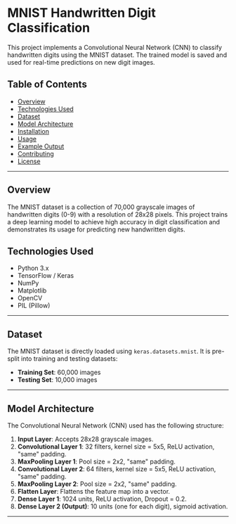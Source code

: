 # MNIST Handwritten Digit Classification

This project implements a Convolutional Neural Network (CNN) to classify handwritten digits using the MNIST dataset. The trained model is saved and used for real-time predictions on new digit images.

## Table of Contents

- [Overview](#overview)
- [Technologies Used](#technologies-used)
- [Dataset](#dataset)
- [Model Architecture](#model-architecture)
- [Installation](#installation)
- [Usage](#usage)
- [Example Output](#example-output)
- [Contributing](#contributing)
- [License](#license)

---

## Overview

The MNIST dataset is a collection of 70,000 grayscale images of handwritten digits (0-9) with a resolution of 28x28 pixels. This project trains a deep learning model to achieve high accuracy in digit classification and demonstrates its usage for predicting new handwritten digits.

## Technologies Used

- Python 3.x
- TensorFlow / Keras
- NumPy
- Matplotlib
- OpenCV
- PIL (Pillow)

---

## Dataset

The MNIST dataset is directly loaded using `keras.datasets.mnist`. It is pre-split into training and testing datasets:
- **Training Set**: 60,000 images
- **Testing Set**: 10,000 images

---

## Model Architecture

The Convolutional Neural Network (CNN) used has the following structure:
1. **Input Layer**: Accepts 28x28 grayscale images.
2. **Convolutional Layer 1**: 32 filters, kernel size = 5x5, ReLU activation, "same" padding.
3. **MaxPooling Layer 1**: Pool size = 2x2, "same" padding.
4. **Convolutional Layer 2**: 64 filters, kernel size = 5x5, ReLU activation, "same" padding.
5. **MaxPooling Layer 2**: Pool size = 2x2, "same" padding.
6. **Flatten Layer**: Flattens the feature map into a vector.
7. **Dense Layer 1**: 1024 units, ReLU activation, Dropout = 0.2.
8. **Dense Layer 2 (Output)**: 10 units (one for each digit), sigmoid activation.

---
